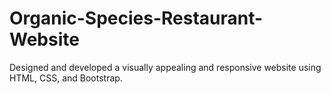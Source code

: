 # Organic-Species-Restaurant-Website
Designed and developed a visually appealing and responsive website using HTML, CSS, and Bootstrap. 
